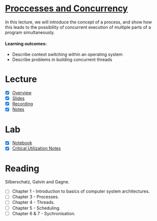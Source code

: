 # [Proccesses and Concurrency](https://canvas.sussex.ac.uk/courses/35221/pages/overview-and-reading-unit-4-2?module_item_id=1567841)
In this lecture, we will introduce the concept of a process, and show how this leads to the possibility of concurrent execution of multiple parts of a program simultaneously.

#### Learning outcomes:
- Describe context switching within an operating system
- Describe problems in building concurrent threads

# Lecture 
- [x] [Overview](https://canvas.sussex.ac.uk/courses/35221/pages/overview-and-reading-unit-4-2?module_item_id=1567841)
- [x] [Slides](https://github.com/LukeBirkett/study-planner/blob/main/969G5_Algorithmic_Data_Science/weeks/week_4/files/Lecture4.pdf)
- [x] [Recording](https://sussex.cloud.panopto.eu/Panopto/Pages/Viewer.aspx?id=f5db2e44-96c2-410c-8340-b37f00853105)
- [x] [Notes](https://github.com/LukeBirkett/study-planner/blob/main/969G5_Algorithmic_Data_Science/weeks/week_4/files/lecture_4_notes.md)

# Lab 
- [x] [Notebook](https://github.com/LukeBirkett/study-planner/blob/main/969G5_Algorithmic_Data_Science/weeks/week_4/lab/week5lab.ipynb)
- [x] [Critical Utilization Notes](https://github.com/LukeBirkett/study-planner/blob/main/969G5_Algorithmic_Data_Science/weeks/week_4/lab/algo_lab_5.pdf)

# Reading
Silberschatz, Galvin and Gagne. 
- [ ] Chapter 1 - Introduction to basics of computer system architectures.
- [ ] Chapter 3 - Processes.
- [ ] Chapter 4 - Threads.
- [ ] Chapter 5 - Scheduling.
- [ ] Chapter 6 & 7 - Sychronisation.
